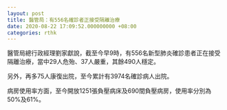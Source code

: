 ```yaml
---
layout: post
title: 醫管局：有556名確診者正接受隔離治療
date: 2020-08-22 17:09:52.000000000 +08:00
categories: rthk
---
```


醫管局總行政經理劉家獻說，截至今早9時，有556名新型肺炎確診患者正在接受隔離治療，當中29人危殆、37人嚴重，其餘490人穩定。

另外，再多75人康復出院，至今累計有3974名確診病人出院。

病房使用率方面，至今開放1251張負壓病床及690間負壓病房，使用率分別為50%及61%。
